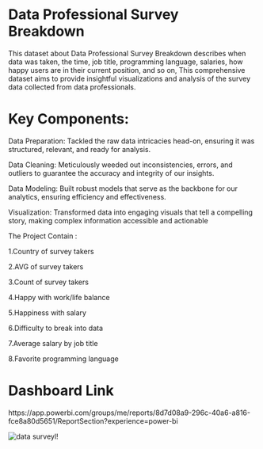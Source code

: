 
# Data Professional Survey Breakdown
This dataset about Data Professional Survey Breakdown describes when data was taken, the time, job title, programming language, salaries, how happy users are in their current position, and so on,
This comprehensive dataset aims to provide insightful visualizations and analysis of the survey data collected from data professionals.
<h1>Key Components:</h1>

Data Preparation: Tackled the raw data intricacies head-on, ensuring it was structured, relevant, and ready for analysis.

Data Cleaning: Meticulously weeded out inconsistencies, errors, and outliers to guarantee the accuracy and integrity of our insights.

Data Modeling: Built robust models that serve as the backbone for our analytics, ensuring efficiency and effectiveness.

Visualization: Transformed data into engaging visuals that tell a compelling story, making complex information accessible and actionable

The Project Contain :

1.Country of survey takers

2.AVG of survey takers

3.Count of survey takers

4.Happy with work/life balance

5.Happiness with salary 

6.Difficulty to break into data

7.Average salary by job title

8.Favorite programming language

<h1>Dashboard Link</h1>
https://app.powerbi.com/groups/me/reports/8d7d08a9-296c-40a6-a816-fce8a80d5651/ReportSection?experience=power-bi


![data survey](https://github.com/Omarmohammed223/Excel-projects/assets/158233212/a78af434-57c2-4f50-acf7-99ccfdbf327c)l!

